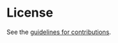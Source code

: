 # License

See the
[guidelines for contributions](https://github.com/dconnolly/draft-connolly-tls-mlkem-key-agreement/blob/main/CONTRIBUTING.md).
